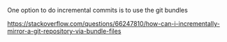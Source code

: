 One option to do incremental commits is to use the git bundles

https://stackoverflow.com/questions/66247810/how-can-i-incrementally-mirror-a-git-repository-via-bundle-files
